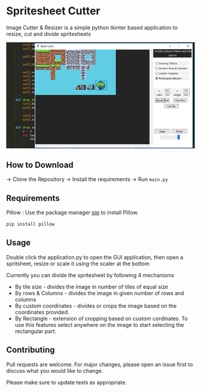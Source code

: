 # Spritesheet Cutter

Image Cutter & Resizer is a simple python tkinter based application to resize, cut and divide spritesheets

![Alt text](app.png?raw=true "Spritesheet Cutter")

## How to Download

-> Clone the Repository
-> Install the requirements
-> Run ```main.py```

## Requirements

Pillow : Use the package manager [pip](https://pip.pypa.io/en/stable/) to install Pillow.

```bash
pip install pillow
```

## Usage

Double click the application.py to open the GUI application, then open a spritsheet, resize or scale it using the scaler at the bottom

Currently you can divide the spritesheet by following 4 mechanisms
* By tile size - divides the image in number of tiles of equal size
* By rows & Columns - divides the image in given number of rows and columns
* By custom coordinates - divides or crops the image based on the coordinates provided.
* By Rectangle - extension of cropping based on custom cordinates. To use this features select anywhere on the image to start selecting the rectangular part.

## Contributing
Pull requests are welcome. For major changes, please open an issue first to discuss what you would like to change.

Please make sure to update tests as appropriate.